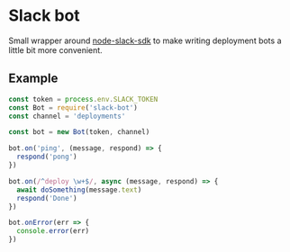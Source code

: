 # Slack bot

Small wrapper around [node-slack-sdk](https://github.com/slackapi/node-slack-sdk) to make writing
deployment bots a little bit more convenient.

## Example

```javascript
const token = process.env.SLACK_TOKEN
const Bot = require('slack-bot')
const channel = 'deployments'

const bot = new Bot(token, channel)

bot.on('ping', (message, respond) => {
  respond('pong')
})

bot.on(/^deploy \w+$/, async (message, respond) => {
  await doSomething(message.text)
  respond('Done')
})

bot.onError(err => {
  console.error(err)
})
```